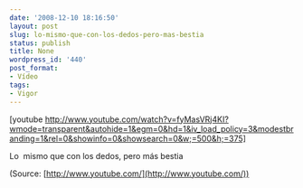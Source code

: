 ```yaml
---
date: '2008-12-10 18:16:50'
layout: post
slug: lo-mismo-que-con-los-dedos-pero-mas-bestia
status: publish
title: None
wordpress_id: '440'
post_format:
- Vídeo
tags:
- Vigor
---
```


[youtube http://www.youtube.com/watch?v=fyMasVRj4KI?wmode=transparent&autohide=1&egm=0&hd=1&iv_load_policy=3&modestbranding=1&rel=0&showinfo=0&showsearch=0&w;=500&h;=375]


Lo  mismo que con los dedos, pero más bestia

(Source: [http://www.youtube.com/](http://www.youtube.com/))
